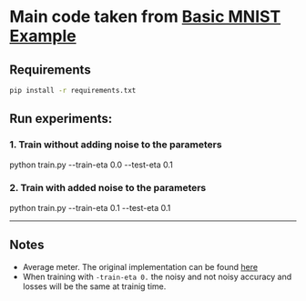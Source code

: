 # Main code taken from [Basic MNIST Example](https://github.com/pytorch/examples/tree/master/mnist)

## Requirements
```bash
pip install -r requirements.txt
```
## Run experiments:
### 1. Train without adding noise to the parameters
python train.py --train-eta 0.0 --test-eta 0.1

### 2. Train with added noise to the parameters
python train.py --train-eta 0.1 --test-eta 0.1

------------------------------------------------------------------------

## Notes
* Average meter. The original implementation can be found [here](https://github.com/pytorch/examples/blob/master/imagenet/main.py#L359-L380) 
* When training with `-train-eta 0.` the noisy and not noisy accuracy and losses will be the same at trainig time.

